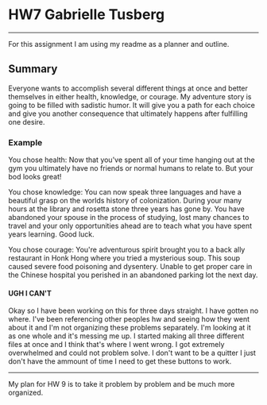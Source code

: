 # HW7 Gabrielle Tusberg
---
For this assignment I am using my readme as a planner and outline.

## Summary

Everyone wants to accomplish several different things at once and better themselves in either health, knowledge, or courage. My adventure story is going to be filled with sadistic humor. It will give you a path for each choice and give you another consequence that ultimately happens after fulfilling one desire.

### Example

You chose health: Now that you've spent all of your time hanging out at the gym you ultimately have no friends or normal humans to relate to. But your bod looks great!

You chose knowledge: You can now speak three languages and have a beautiful grasp on the worlds history of colonization. During your many hours at the library and rosetta stone three years has gone by. You have abandoned your spouse in the process of studying, lost many chances to travel and your only opportunities ahead are to teach what you have spent years learning. Good luck.

You chose courage: You're adventurous spirit brought you to a back ally restaurant in Honk Hong where you tried a mysterious soup. This soup caused severe food poisoning and dysentery. Unable to get proper care in the Chinese hospital you perished in an abandoned parking lot the next day.


#### UGH I CAN'T

Okay so I have been working on this for three days straight. I have gotten no where. I've been referencing other peoples hw and seeing how they went about it and I'm not organizing these problems separately. I'm looking at it as one whole and it's messing me up. I started making all three different files at once and I think that's where I went wrong. I got extremely overwhelmed and could not problem solve. I don't want to be a quitter I just don't have the ammount of time I need to get these buttons to work.

---
My plan for HW 9 is to take it problem by problem and be much more organized.
